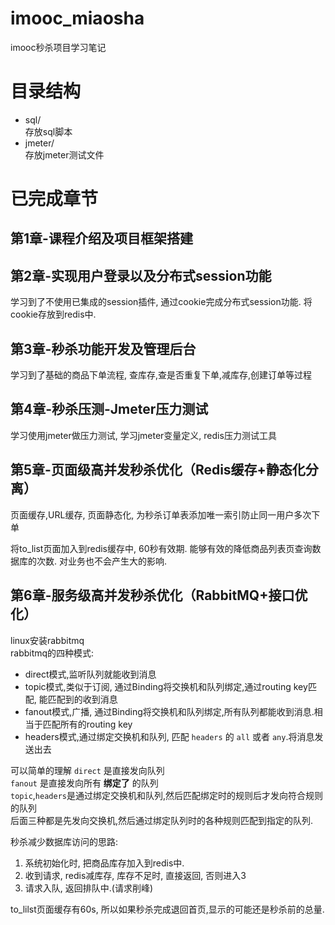 # imooc_miaosha
imooc秒杀项目学习笔记

# 目录结构
- sql/   
    存放sql脚本
- jmeter/  
    存放jmeter测试文件


# 已完成章节
## 第1章-课程介绍及项目框架搭建
## 第2章-实现用户登录以及分布式session功能
学习到了不使用已集成的session插件, 通过cookie完成分布式session功能. 将cookie存放到redis中.
## 第3章-秒杀功能开发及管理后台
学习到了基础的商品下单流程, 查库存,查是否重复下单,减库存,创建订单等过程
## 第4章-秒杀压测-Jmeter压力测试
学习使用jmeter做压力测试, 学习jmeter变量定义, redis压力测试工具
## 第5章-页面级高并发秒杀优化（Redis缓存+静态化分离）
页面缓存,URL缓存, 页面静态化, 为秒杀订单表添加唯一索引防止同一用户多次下单

将to_list页面加入到redis缓存中, 60秒有效期. 能够有效的降低商品列表页查询数据库的次数. 对业务也不会产生大的影响.  


## 第6章-服务级高并发秒杀优化（RabbitMQ+接口优化）
linux安装rabbitmq  
rabbitmq的四种模式:
- direct模式,监听队列就能收到消息
- topic模式,类似于订阅, 通过Binding将交换机和队列绑定,通过routing key匹配, 能匹配到的收到消息
- fanout模式,广播, 通过Binding将交换机和队列绑定,所有队列都能收到消息.相当于匹配所有的routing key
- headers模式,通过绑定交换机和队列, 匹配 `headers` 的 `all` 或者 `any`.将消息发送出去  

可以简单的理解 `direct` 是直接发向队列  
`fanout` 是直接发向所有 **绑定了** 的队列  
`topic`,`headers`是通过绑定交换机和队列,然后匹配绑定时的规则后才发向符合规则的队列  
后面三种都是先发向交换机,然后通过绑定队列时的各种规则匹配到指定的队列.  


秒杀减少数据库访问的思路:  
1. 系统初始化时, 把商品库存加入到redis中.
2. 收到请求, redis减库存, 库存不足时, 直接返回, 否则进入3
3. 请求入队, 返回排队中.(请求削峰)   

to_lilst页面缓存有60s, 所以如果秒杀完成退回首页,显示的可能还是秒杀前的总量.  



  
